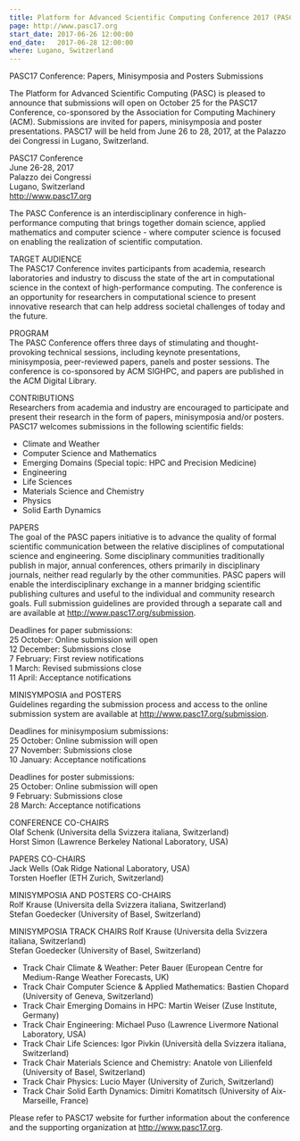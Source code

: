 ```yaml
---
title: Platform for Advanced Scientific Computing Conference 2017 (PASC17)
page: http://www.pasc17.org
start_date: 2017-06-26 12:00:00
end_date:   2017-06-28 12:00:00
where: Lugano, Switzerland
---
```


PASC17 Conference: Papers, Minisymposia and Posters Submissions

The Platform for Advanced Scientific Computing (PASC) is pleased to
announce that submissions will open on October 25 for the PASC17
Conference, co-sponsored by the Association for Computing Machinery
(ACM). Submissions are invited for papers, minisymposia and poster
presentations. PASC17 will be held from June 26 to 28, 2017, at the
Palazzo dei Congressi in Lugano, Switzerland.

PASC17 Conference  
June 26-28, 2017  
Palazzo dei Congressi  
Lugano, Switzerland  
<http://www.pasc17.org>

The PASC Conference is an interdisciplinary conference in high-
performance computing that brings together domain science, applied
mathematics and computer science - where computer science is focused
on enabling the realization of scientific computation.

TARGET AUDIENCE  
The PASC17 Conference invites participants from academia, research
laboratories and industry to discuss the state of the art in
computational science in the context of high-performance computing.
The conference is an opportunity for researchers in computational
science to present innovative research that can help address societal
challenges of today and the future.

PROGRAM  
The PASC Conference offers three days of stimulating and thought-
provoking technical sessions, including keynote presentations,
minisymposia, peer-reviewed papers, panels and poster sessions. The
conference is co-sponsored by ACM SIGHPC, and papers are published in
the ACM Digital Library.

CONTRIBUTIONS  
Researchers from academia and industry are encouraged to participate
and present their research in the form of papers, minisymposia and/or
posters. PASC17 welcomes submissions in the following scientific fields:  
- Climate and Weather  
- Computer Science and Mathematics  
- Emerging Domains (Special topic: HPC and Precision Medicine)  
- Engineering  
- Life Sciences  
- Materials Science and Chemistry  
- Physics  
- Solid Earth Dynamics  

PAPERS  
The goal of the PASC papers initiative is to advance the quality of
formal scientific communication between the relative disciplines of
computational science and engineering. Some disciplinary communities
traditionally publish in major, annual conferences, others primarily
in disciplinary journals, neither read regularly by the other
communities. PASC papers will enable the interdisciplinary exchange
in a manner bridging scientific publishing cultures and useful to the
individual and community research goals. Full submission guidelines
are provided through a separate call and are available
at http://www.pasc17.org/submission.

Deadlines for paper submissions:  
25 October:  Online submission will open  
12 December: Submissions close  
7 February: First review notifications  
1 March: Revised submissions close  
11 April: Acceptance notifications  

MINISYMPOSIA and POSTERS  
Guidelines regarding the submission process and access to the online
submission system are available at http://www.pasc17.org/submission.

Deadlines for minisymposium submissions:  
25 October:  Online submission will open  
27 November: Submissions close  
10 January: Acceptance notifications  

Deadlines for poster submissions:  
25 October:  Online submission will open  
9 February: Submissions close  
28 March: Acceptance notifications  

CONFERENCE CO-CHAIRS  
Olaf Schenk (Universita della Svizzera italiana, Switzerland)  
Horst Simon (Lawrence Berkeley National Laboratory, USA)  

PAPERS CO-CHAIRS  
Jack Wells (Oak Ridge National Laboratory, USA)  
Torsten Hoefler (ETH Zurich, Switzerland)  

MINISYMPOSIA AND POSTERS CO-CHAIRS  
Rolf Krause (Universita della Svizzera italiana, Switzerland)  
Stefan Goedecker (University of Basel, Switzerland)  

MINISYMPOSIA TRACK CHAIRS
Rolf Krause (Universita della Svizzera italiana, Switzerland)  
Stefan Goedecker (University of Basel, Switzerland)  
- Track Chair Climate & Weather:
Peter Bauer (European Centre for Medium-Range Weather Forecasts, UK)  
- Track Chair Computer Science & Applied Mathematics:
Bastien Chopard (University of Geneva, Switzerland)  
- Track Chair Emerging Domains in HPC:
Martin Weiser (Zuse Institute, Germany)  
- Track Chair Engineering:
Michael Puso (Lawrence Livermore National Laboratory, USA)  
- Track Chair Life Sciences:
Igor Pivkin (Università della Svizzera italiana, Switzerland)  
- Track Chair Materials Science and Chemistry:
Anatole von Lilienfeld (University of Basel, Switzerland)  
- Track Chair Physics:
Lucio Mayer (University of Zurich, Switzerland)  
- Track Chair Solid Earth Dynamics:
Dimitri Komatitsch (University of Aix-Marseille, France)  

Please refer to PASC17 website for further information about the
conference and the supporting organization at <http://www.pasc17.org>.

